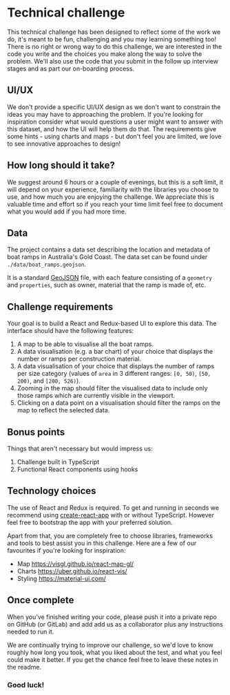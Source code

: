 # Technical challenge

This technical challenge has been designed to reflect some of the work we do, it's meant to be fun, challenging and you may learning something too! There is no right or wrong way to do this challenge, we are interested in the code you write and the choices you make along the way to solve the problem. We'll also use the code that you submit in the follow up interview stages and as part our on-boarding process.

## UI/UX

We don't provide a specific UI/UX design as we don't want to constrain the ideas you may have to approaching the problem. If you're looking for inspiration consider what would questions a user might want to answer with this dataset, and how the UI will help them do that. The requirements give some hints - using charts and maps - but don't feel you are limited, we love to see innovative approaches to design!

## How long should it take?

We suggest around 6 hours or a couple of evenings, but this is a soft limit, it will depend on your experience, familiarity with the libraries you choose to use, and how much you are enjoying the challenge. We appreciate this is valuable time and effort so if you reach your time limit feel free to document what you would add if you had more time.

## Data

The project contains a data set describing the location and metadata of boat ramps in Australia's Gold Coast. The data set can be found under `./data/boat_ramps.geojson`.

It is a standard [GeoJSON](http://geojson.org/) file, with each feature consisting of a `geometry` and `properties`, such as owner, material that the ramp is made of, etc.

## Challenge requirements

Your goal is to build a React and Redux-based UI to explore this data. The interface should have the following features:

1. A map to be able to visualise all the boat ramps.
2. A data visualisation (e.g. a bar chart) of your choice that displays the number or ramps per construction material.
3. A data visualisation of your choice that displays the number of ramps per size category (values of `area` in 3 different ranges: `[0, 50)`, `[50, 200)`, and `[200, 526)`).
4. Zooming in the map should filter the visualised data to include only those ramps which are currently visible in the viewport.
5. Clicking on a data point on a visualisation should filter the ramps on the map to reflect the selected data.

## Bonus points

Things that aren't necessary but would impress us:

1. Challenge built in TypeScript
2. Functional React components using hooks

## Technology choices

The use of React and Redux is required. To get and running in seconds we recommend using [create-react-app](https://github.com/facebook/create-react-app) with or without TypeScript. However feel free to bootstrap the app with your preferred solution.

Apart from that, you are completely free to choose libraries, frameworks and tools to best assist you in this challenge. Here are a few of our favourites if you're looking for inspiration:

- Map https://visgl.github.io/react-map-gl/
- Charts https://uber.github.io/react-vis/
- Styling https://material-ui.com/

## Once complete

When you've finished writing your code, please push it into a private repo on GitHub (or GitLab) and add add us as a collaborator plus any instructions needed to run it.

We are continually trying to improve our challenge, so we'd love to know roughly how long you took, what you liked about the test, and what you feel could make it better. If you get the chance feel free to leave these notes in the readme.

### Good luck!
